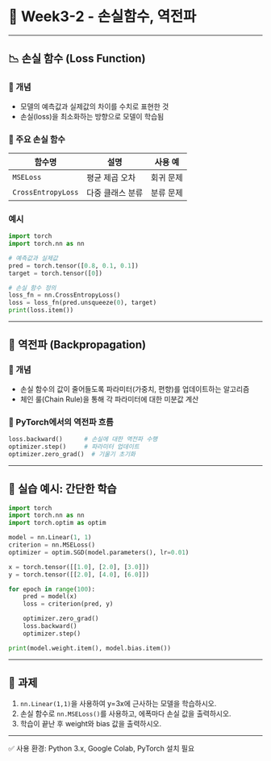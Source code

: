 # 📘 Week3-2 - 손실함수, 역전파

---

## 📉 손실 함수 (Loss Function)

### 🔹 개념
- 모델의 예측값과 실제값의 차이를 수치로 표현한 것
- 손실(loss)을 최소화하는 방향으로 모델이 학습됨

### 🔹 주요 손실 함수
| 함수명 | 설명 | 사용 예 |
|--------|------|--------|
| `MSELoss` | 평균 제곱 오차 | 회귀 문제 |
| `CrossEntropyLoss` | 다중 클래스 분류 | 분류 문제 |

### 예시
```python
import torch
import torch.nn as nn

# 예측값과 실제값
pred = torch.tensor([0.8, 0.1, 0.1])
target = torch.tensor([0])

# 손실 함수 정의
loss_fn = nn.CrossEntropyLoss()
loss = loss_fn(pred.unsqueeze(0), target)
print(loss.item())
```

---

## 🔁 역전파 (Backpropagation)

### 🔹 개념
- 손실 함수의 값이 줄어들도록 파라미터(가중치, 편향)를 업데이트하는 알고리즘
- 체인 룰(Chain Rule)을 통해 각 파라미터에 대한 미분값 계산

### 🔹 PyTorch에서의 역전파 흐름
```python
loss.backward()      # 손실에 대한 역전파 수행
optimizer.step()     # 파라미터 업데이트
optimizer.zero_grad()  # 기울기 초기화
```

---

## 🧪 실습 예시: 간단한 학습
```python
import torch
import torch.nn as nn
import torch.optim as optim

model = nn.Linear(1, 1)
criterion = nn.MSELoss()
optimizer = optim.SGD(model.parameters(), lr=0.01)

x = torch.tensor([[1.0], [2.0], [3.0]])
y = torch.tensor([[2.0], [4.0], [6.0]])

for epoch in range(100):
    pred = model(x)
    loss = criterion(pred, y)

    optimizer.zero_grad()
    loss.backward()
    optimizer.step()

print(model.weight.item(), model.bias.item())
```

---

## 🧪 과제
1. `nn.Linear(1,1)`을 사용하여 y=3x에 근사하는 모델을 학습하시오.
2. 손실 함수로 `nn.MSELoss()`를 사용하고, 에폭마다 손실 값을 출력하시오.
3. 학습이 끝난 후 weight와 bias 값을 출력하시오.

---

✅ 사용 환경: Python 3.x, Google Colab, PyTorch 설치 필요
